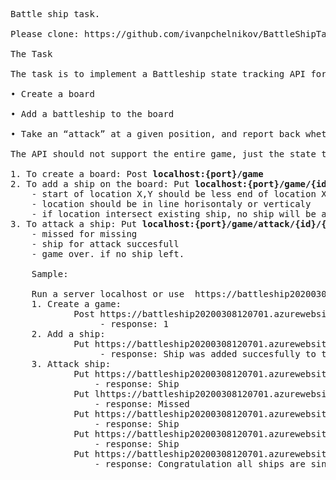 <pre>
Battle ship task.

Please clone: https://github.com/ivanpchelnikov/BattleShipTask.git.

The Task

The task is to implement a Battleship state tracking API for a single player that must support the following logic:

• Create a board<br/>
• Add a battleship to the board<br/>
• Take an “attack” at a given position, and report back whether the attack resulted in a hit or a miss. 

The API should not support the entire game, just the state tracker. No graphical interface or persistence layer is required.

1. To create a board: Post <b>localhost:{port}/game </b>
2. To add a ship on the board: Put <b>localhost:{port}/game/{id}/{statX}/{startY}/{endX}/{endY}</b>
    - start of location X,Y should be less end of location X,Y  (0,0) - (4,0) and within boards size 10*10 in range (0-9,0-9)
    - location should be in line horisontaly or verticaly
    - if location intersect existing ship, no ship will be added
3. To attack a ship: Put <b>localhost:{port}/game/attack/{id}/{x}/{y}</b>
    - missed for missing
    - ship for attack succesfull
    - game over. if no ship left.
	
	Sample:
	
	Run a server localhost or use  https://battleship20200308120701.azurewebsites.net
	1. Create a game: 
			Post https://battleship20200308120701.azurewebsites.net/game 
				 - response: 1
	2. Add a ship: 
			Put https://battleship20200308120701.azurewebsites.net/game/1/0/0/0/3
				 - response: Ship was added succesfully to the game Id 1
	3. Attack ship: 
			Put https://battleship20200308120701.azurewebsites.net/game/attack/1/0/0
				- response: Ship 
			Put lhttps://battleship20200308120701.azurewebsites.net/game/attack/1/1/0 
				- response: Missed 
			Put https://battleship20200308120701.azurewebsites.net/game/attack/1/0/1 
				- response: Ship 
			Put https://battleship20200308120701.azurewebsites.net/game/attack/1/0/2 
				- response: Ship 
			Put https://battleship20200308120701.azurewebsites.net/game/attack/1/0/3 
				- response: Congratulation all ships are sinked. Game Over!
</pre>
